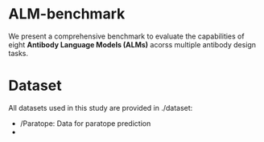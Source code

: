 # ALM-benchmark
We present a comprehensive benchmark to evaluate the capabilities of eight **Antibody Language Models (ALMs)** acorss multiple antibody design tasks.

# Dataset
All datasets used in this study are provided in ./dataset:
* /Paratope: Data for paratope prediction
* 
